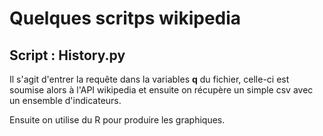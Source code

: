 # Quelques scritps wikipedia 

## Script : History.py

Il s'agit d'entrer la requête dans la variables **q** du fichier, celle-ci est soumise alors à l'API wikipedia et ensuite on récupère un simple csv avec un ensemble d'indicateurs.


Ensuite on utilise du R pour produire les graphiques.
